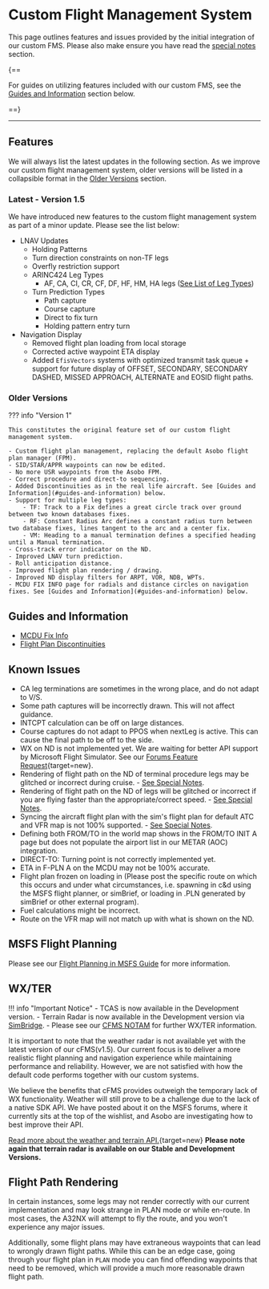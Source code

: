 <link rel="stylesheet" href="/../../stylesheets/reported-issues.css">

# Custom Flight Management System

This page outlines features and issues provided by the initial integration of our custom FMS. Please also make ensure you have read the [special notes](#special-notes) section.

{==

For guides on utilizing features included with our custom FMS, see the [Guides and Information](#guides-and-information) section below.

==}

---

## Features

We will always list the latest updates in the following section. As we improve our custom flight management system, older versions will be listed in a collapsible format in the [Older Versions](#older-versions) section.

### Latest - Version 1.5

We have introduced new features to the custom flight management system as part of a minor update. Please see the list below:

- LNAV Updates
  - Holding Patterns
  - Turn direction constraints on non-TF legs
  - Overfly restriction support
  - ARINC424 Leg Types
    - AF, CA, CI, CR, CF, DF, HF, HM, HA legs ([See List of Leg Types](../../pilots-corner/advanced-guides/flight-planning/leg-types.md))
  - Turn Prediction Types
    - Path capture
    - Course capture
    - Direct to fix turn
    - Holding pattern entry turn
- Navigation Display
  - Removed flight plan loading from local storage
  - Corrected active waypoint ETA display
  - Added `EfisVectors` systems with optimized transmit task queue + support for future display of OFFSET, SECONDARY, SECONDARY DASHED, MISSED APPROACH, ALTERNATE and EOSID flight paths.

### Older Versions

??? info "Version 1"

    This constitutes the original feature set of our custom flight management system.
        
    - Custom flight plan management, replacing the default Asobo flight plan manager (FPM).
    - SID/STAR/APPR waypoints can now be edited.
    - No more USR waypoints from the Asobo FPM.
    - Correct procedure and direct-to sequencing.
    - Added Discontinuities as in the real life aircraft. See [Guides and Information](#guides-and-information) below.
    - Support for multiple leg types:
        - TF: Track to a Fix defines a great circle track over ground between two known databases fixes.
        - RF: Constant Radius Arc defines a constant radius turn between two database fixes, lines tangent to the arc and a center fix.
        - VM: Heading to a manual termination defines a specified heading until a Manual termination.
    - Cross-track error indicator on the ND.
    - Improved LNAV turn prediction.
    - Roll anticipation distance.
    - Improved flight plan rendering / drawing.
    - Improved ND display filters for ARPT, VOR, NDB, WPTs.
    - MCDU FIX INFO page for radials and distance circles on navigation fixes. See [Guides and Information](#guides-and-information) below.

## Guides and Information

- [MCDU Fix Info](../../pilots-corner/advanced-guides/flight-planning/fixinfo.md)
- [Flight Plan Discontinuities](../../pilots-corner/advanced-guides/flight-planning/disco.md)

## Known Issues

- CA leg terminations are sometimes in the wrong place, and do not adapt to V/S.
- Some path captures will be incorrectly drawn. This will not affect guidance.
- INTCPT calculation can be off on large distances.
- Course captures do not adapt to PPOS when nextLeg is active. This can cause the final path to be off to the side.
- WX on ND is not implemented yet. We are waiting for better API support by Microsoft Flight Simulator. See our [Forums Feature Request](https://forums.flightsimulator.com/t/implement-weather-and-terrain-api-s-for-aircraft-developers-to-implement-accurate-radar-predictive-windshear-egpws-and-metar-wind-uplink/442016){target=new}.
- Rendering of flight path on the ND of terminal procedure legs may be glitched or incorrect during cruise. - [See Special Notes](#flight-path-rendering).
- Rendering of flight path on the ND of legs will be glitched or incorrect if you are flying faster than the appropriate/correct speed. - [See Special Notes](#flight-path-rendering).
- Syncing the aircraft flight plan with the sim's flight plan for default ATC and VFR map is not 100% supported. - [See Special Notes](#special-notes).
- Defining both FROM/TO in the world map shows in the FROM/TO INIT A page but does not populate the airport list in our METAR (AOC) integration.
- DIRECT-TO: Turning point is not correctly implemented yet.
- ETA in F-PLN A on the MCDU may not be 100% accurate.
- Flight plan frozen on loading in (Please post the specific route on which this occurs and under what circumstances, i.e. spawning in c&d using the MSFS flight planner, or simBrief, or loading in .PLN generated by simBrief or other external program).
- Fuel calculations might be incorrect.
- Route on the VFR map will not match up with what is shown on the ND.

## MSFS Flight Planning

Please see our [Flight Planning in MSFS Guide](flight-planning.md) for more information.

## WX/TER

!!! info "Important Notice"
    - TCAS is now available in the Development version.
    - Terrain Radar is now available in the Development version via [SimBridge](../../index.md).
    - Please see our [CFMS NOTAM](https://flybywiresim.com/notams/cfms/) for further WX/TER information.

It is important to note that the weather radar is not available yet with the latest version of our cFMS(v1.5). Our current focus is to deliver a more realistic flight planning and navigation experience while maintaining performance and reliability. However, we are not satisfied with how the default code performs together with our custom systems.

We believe the benefits that cFMS provides outweigh the temporary lack of WX functionality. Weather will still prove to be a challenge due to the lack of a native SDK API. We have posted about it on the MSFS forums, where it currently sits at the top of the wishlist, and Asobo are investigating how to best improve their API.

[Read more about the weather and terrain API.](https://forums.flightsimulator.com/t/implement-weather-and-terrain-api-s-for-aircraft-developers-to-implement-accurate-radar-predictive-windshear-egpws-and-metar-wind-uplink/442016){target=new}
**Please note again that terrain radar is available on our Stable and Development Versions.**

## Flight Path Rendering

In certain instances, some legs may not render correctly with our current implementation and may look strange in PLAN mode or while en-route. In most cases, the A32NX will attempt to fly the route, and you won't experience any major issues.

Additionally, some flight plans may have extraneous waypoints that can lead to wrongly drawn flight paths. While this can be an edge case, going through your flight plan in `PLAN` mode you can find offending waypoints that need to be removed, which will provide a much more reasonable drawn flight path.
